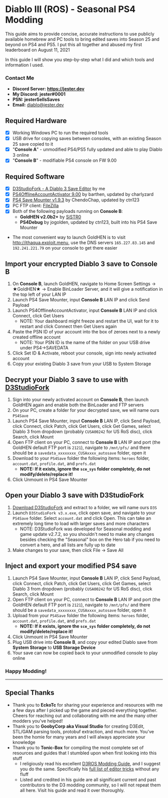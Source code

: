# Diablo III (ROS) - Seasonal PS4 Modding

This guide aims to provide concise, accurate instructions to use publicly available homebrew and PC tools to bring edited saves into Season 25 and beyond on PS4 and PS5. I put this all together and abused my first leaderboard on August 11, 2021

In this guide I will show you step-by-step what I did and which tools and information I used.

### Contact Me

* **Discord Server:**   **https://jester.dev**
* **My Discord:**   **jester#0001**
* **PSN:**   **jesterSellsSaves**
* **Email:**   [diablo@jester.dev](mailto:diablo@jester.dev)
  
## Required Hardware
- [x] Working Windows PC to run the required tools
- [x] USB drive for copying saves between consoles, with an existing Season 25 save copied to it
- [x] "**Console A**" - unmodified PS4/PS5 fully updated and able to play Diablo 3 online
- [x] "**Console B**" - modifiable PS4 console on FW 9.00

## Required Software
- [x] [D3StudioFork - A Diablo 3 Save Editor](https://github.com/god-jester/D3StudioFork/releases/latest) by me
- [x] [PS4OfflineAccountActivator 9.00](https://github.com/charlyzard/PS4OfflineAccountActivator) by barthen, updated by charlyzard
- [x] [PS4 Save Mounter v1.9.3](https://github.com/ctn123/Binary-Releases/releases/latest) by ChendoChap, updated by ctn123
- [x] PC FTP client: [FileZilla](https://filezilla-project.org/download.php?show_all=1)
- [x] Both of the following payloads running on **Console B**:
  - **GoldHEN v2.0b2+** by [SiSTR0](https://github.com/SiSTR0/SiSTR0)
  - **PS4Debug** by jogolden, updated by ctn123, built into his PS4 Save Mounter
- The most convenient way to launch GoldHEN is to visit http://ithaqua.exploit.menu, use the DNS servers `165.227.83.145` and `192.241.221.79` on your console to get there easier

## Import your encrypted Diablo 3 save to Console B
1. On **Console B**, launch GoldHEN, navigate to Home Screen Settings -> ★GoldHEN★ -> Enable BinLoader Server, and it will give a notification in the top left of your LAN IP
2. Launch PS4 Save Mounter, input **Console B** LAN IP and click Send Payload
3. Launch PS4OfflineAccountActivator, input **Console B** LAN IP and click Connect, click Get Users
    * NOTE: Your dashboard might freeze and restart the UI, wait for it to restart and click Connect then Get Users again
4. Paste the PSN ID of your account into the box of zeroes next to a newly created offline account
    * NOTE: Your PSN ID is the name of the folder on your USB drive under PS4->SAVEDATA
5. Click Set ID & Activate, reboot your console, sign into newly activated account
6. Copy your existing Diablo 3 save from your USB to System Storage

## Decrypt your Diablo 3 save to use with [D3StudioFork](https://github.com/god-jester/D3StudioFork/releases/latest)
1. Sign into your newly activated account on **Console B**, then launch GoldHEN again and enable both the BinLoader and FTP servers
2. On your PC, create a folder for your decrypted save, we will name ours `PS4Save`
3. Launch PS4 Save Mounter, input **Console B** LAN IP, click Send Payload, click Connect, click Patch, click Get Users, click Get Games, select Diablo 3 from dropdown (probably `CUSA00242` for US RoS disc), click Search, click Mount
4. Open FTP client on your PC, connect to **Console B** LAN IP and port (the GoldHEN default FTP port is `2121`), navigate to `/mnt/pfs/` and there should be a `savedata_xxxxxxxx_CUSAxxxx_autosave` folder, open it
5. Download to your `PS4Save` folder the following items: `heroes` folder, `account.dat`, `profile.dat`, and `prefs.dat`
    * **NOTE: If it exists, ignore the `sce_sys` folder completely, do not modify/delete/replace it!**
6. Click Unmount in PS4 Save Mounter

## Open your Diablo 3 save with D3StudioFork
1. [Download D3StudioFork](https://github.com/god-jester/D3StudioFork/releases/latest) and extract to a folder, we will name ours `D3S`
2. Launch `D3StudioFork v3.x.exe`, click open save, and navigate to your `PS4Save` folder. Select `account.dat` and click Open. This can take an extremely long time to load with larger saves and more characters
    * NOTE: D3StudioFork was developed for Seasonal modding and game update v2.7.2, so you shouldn't need to make any changes besides checking the "Seasonal" box on the Hero tab if you need to convert a hero, and all lists are fully up to date
3. Make changes to your save, then click File -> Save All

## Inject and export your modified PS4 save
1. Launch PS4 Save Mounter, input **Console B** LAN IP, click Send Payload, click Connect, click Patch, click Get Users, click Get Games, select Diablo 3 from dropdown (probably `CUSA00242` for US RoS disc), click Search, click Mount
2. Open FTP client on your PC, connect to **Console B** LAN IP and port (the GoldHEN default FTP port is `2121`), navigate to `/mnt/pfs/` and there should be a `savedata_xxxxxxxx_CUSAxxxx_autosave` folder, open it
3. Upload from your `PS4Save` folder the following items: `heroes` folder, `account.dat`, `profile.dat`, and `prefs.dat`
    * **NOTE: If it exists, ignore the `sce_sys` folder completely, do not modify/delete/replace it!**
4. Click Unmount in PS4 Save Mounter
5. Plug USB drive into **Console B**, and copy your edited Diablo save from **System Storage** to **USB Storage Device**
6. Your save can now be copied back to your unmodified console to play online


### Happy Modding!

<hr>

## Special Thanks
* Thank you to **EckoTc** for sharing your experience and resources with me a few days after I picked up the game and pieced everything together. Cheers for reaching out and collaborating with me and the many other modders you've helped!
* Thank you to **GoobyCorp aka Visual Studio** for creating D3Edit, STL/GAM parsing tools, protobuf extraction, and much more. You've been the homie for many years and I will always appreciate your knowledge
* Thank you to **Tonic-Box** for compiling the most complete set of resources and guides that I stumbled upon when first looking into this stuff
  * I religiously read his excellent [D3ROS Modding Guide](https://github.com/Tonic-Box/D3ROS-Modding-Guide), and I suggest you do the same. Specifically his [full list of editor tricks](https://github.com/Tonic-Box/D3ROS-Modding-Guide/tree/main/EditorTricks) without any fluff
  * Listed and credited in his guide are all significant current and past contributors to the D3 modding community, so I will not repeat them all here. Visit his guide and read it over thoroughly.
